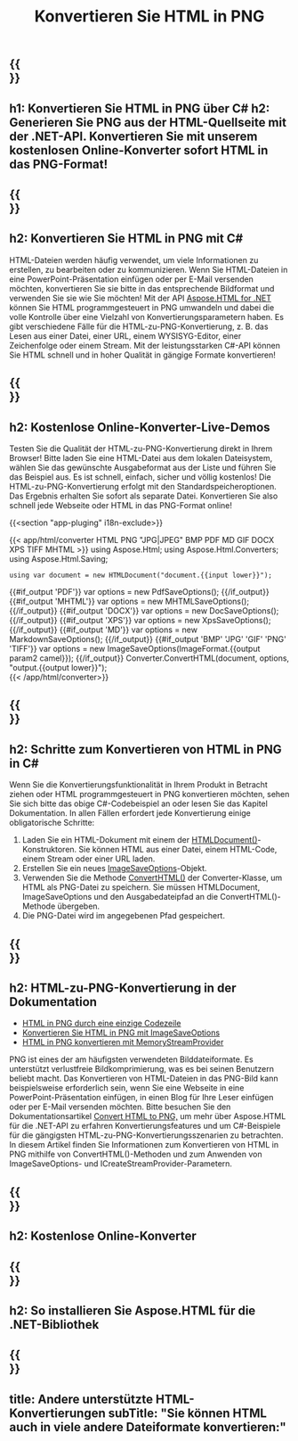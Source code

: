 ﻿---
translation: true
template: /templates/_template-conversion-child.md
title: Konvertieren Sie HTML in PNG
description: Konvertieren Sie HTML in C# in PNG. Verwenden Sie einfach die Konverter-API innerhalb von ASP.NET oder einer beliebigen .NET-Anwendung. Probieren Sie kostenlos den Online-HTML-zu-PNG-Konverter aus!
url: /net/conversion/html-to-png/
family: html
platformtag: net
feature: conversion
informat: HTML
outformat: PNG
otherformats: PDF DOCX XPS JPEG GIF PNG TIFF BMP XHTML MHTML MD
---

{{<section banner>}}
---
h1: Konvertieren Sie HTML in PNG über C#
h2: Generieren Sie PNG aus der HTML-Quellseite mit der .NET-API. Konvertieren Sie mit unserem kostenlosen Online-Konverter sofort HTML in das PNG-Format!
---

{{<section overview>}}
---
h2: Konvertieren Sie HTML in PNG mit C#
---

HTML-Dateien werden häufig verwendet, um viele Informationen zu erstellen, zu bearbeiten oder zu kommunizieren. Wenn Sie HTML-Dateien in eine PowerPoint-Präsentation einfügen oder per E-Mail versenden möchten, konvertieren Sie sie bitte in das entsprechende Bildformat und verwenden Sie sie wie Sie möchten! Mit der API [Aspose.HTML for .NET](https://products.aspose.com/html/net/) können Sie HTML programmgesteuert in PNG umwandeln und dabei die volle Kontrolle über eine Vielzahl von Konvertierungsparametern haben. Es gibt verschiedene Fälle für die HTML-zu-PNG-Konvertierung, z. B. das Lesen aus einer Datei, einer URL, einem WYSISYG-Editor, einer Zeichenfolge oder einem Stream. Mit der leistungsstarken C#-API können Sie HTML schnell und in hoher Qualität in gängige Formate konvertieren!

{{<section demos>}}
---
h2: Kostenlose Online-Konverter-Live-Demos
---

Testen Sie die Qualität der HTML-zu-PNG-Konvertierung direkt in Ihrem Browser! Bitte laden Sie eine HTML-Datei aus dem lokalen Dateisystem, wählen Sie das gewünschte Ausgabeformat aus der Liste und führen Sie das Beispiel aus. Es ist schnell, einfach, sicher und völlig kostenlos! Die HTML-zu-PNG-Konvertierung erfolgt mit den Standardspeicheroptionen. Das Ergebnis erhalten Sie sofort als separate Datei. Konvertieren Sie also schnell jede Webseite oder HTML in das PNG-Format online!

{{<section "app-pluging" i18n-exclude>}}

{{< app/html/converter HTML PNG "JPG|JPEG" BMP PDF MD GIF DOCX XPS TIFF MHTML >}}
using Aspose.Html;
using Aspose.Html.Converters;
using Aspose.Html.Saving;

    using var document = new HTMLDocument("document.{{input lower}}");
{{#if_output 'PDF'}}
    var options = new PdfSaveOptions();
{{/if_output}}
{{#if_output 'MHTML'}}
    var options = new MHTMLSaveOptions();
{{/if_output}}
{{#if_output 'DOCX'}}
    var options = new DocSaveOptions();
{{/if_output}}
{{#if_output 'XPS'}}
    var options = new XpsSaveOptions();
{{/if_output}}
{{#if_output 'MD'}}
    var options = new MarkdownSaveOptions();
{{/if_output}}
{{#if_output 'BMP' 'JPG' 'GIF' 'PNG' 'TIFF'}}
    var options = new ImageSaveOptions(ImageFormat.{{output param2 camel}});
{{/if_output}}
    Converter.ConvertHTML(document, options, "output.{{output lower}}");   
{{< /app/html/converter>}} 


{{<section steps>}}
---
h2: Schritte zum Konvertieren von HTML in PNG in C#
---

Wenn Sie die Konvertierungsfunktionalität in Ihrem Produkt in Betracht ziehen oder HTML programmgesteuert in PNG konvertieren möchten, sehen Sie sich bitte das obige C#-Codebeispiel an oder lesen Sie das Kapitel Dokumentation. In allen Fällen erfordert jede Konvertierung einige obligatorische Schritte:
1. Laden Sie ein HTML-Dokument mit einem der [HTMLDocument()](https://reference.aspose.com/html/net/aspose.html/htmldocument/)-Konstruktoren. Sie können HTML aus einer Datei, einem HTML-Code, einem Stream oder einer URL laden.
1. Erstellen Sie ein neues [ImageSaveOptions](https://reference.aspose.com/html/net/aspose.html.saving/imagesaveoptions/)-Objekt.
1. Verwenden Sie die Methode [ConvertHTML()](https://reference.aspose.com/html/net/aspose.html.converters/converter/converthtml/) der Converter-Klasse, um HTML als PNG-Datei zu speichern. Sie müssen HTMLDocument, ImageSaveOptions und den Ausgabedateipfad an die ConvertHTML()-Methode übergeben.
1. Die PNG-Datei wird im angegebenen Pfad gespeichert.

{{<section documentation>}}
---
h2: HTML-zu-PNG-Konvertierung in der Dokumentation
---

  - <a href="https://docs.aspose.com/html/net/converting-between-formats/html-to-png/#html-to-png-durch-eine-einzelne-codezeile " target="_blank">HTML in PNG durch eine einzige Codezeile</a>
  - <a href="https://docs.aspose.com/html/net/converting-between-formats/html-to-png/#convert-html-to-png-using-imagesaveoptions" target="_blank" >Konvertieren Sie HTML in PNG mit ImageSaveOptions</a>
   - <a href="https://docs.aspose.com/html/net/converting-between-formats/html-to-png/#output-stream-providers" target="_blank">HTML in PNG konvertieren mit MemoryStreamProvider</a>

PNG ist eines der am häufigsten verwendeten Bilddateiformate. Es unterstützt verlustfreie Bildkomprimierung, was es bei seinen Benutzern beliebt macht. Das Konvertieren von HTML-Dateien in das PNG-Bild kann beispielsweise erforderlich sein, wenn Sie eine Webseite in eine PowerPoint-Präsentation einfügen, in einen Blog für Ihre Leser einfügen oder per E-Mail versenden möchten. Bitte besuchen Sie den Dokumentationsartikel [Convert HTML to PNG,](https://docs.aspose.com/html/net/converting-between-formats/html-to-png/) um mehr über Aspose.HTML für die .NET-API zu erfahren Konvertierungsfeatures und um C#-Beispiele für die gängigsten HTML-zu-PNG-Konvertierungsszenarien zu betrachten. In diesem Artikel finden Sie Informationen zum Konvertieren von HTML in PNG mithilfe von ConvertHTML()-Methoden und zum Anwenden von ImageSaveOptions- und ICreateStreamProvider-Parametern.

{{<section online-converters>}}
---
h2: Kostenlose Online-Konverter
---

{{<section get-started>}}
---
h2: So installieren Sie Aspose.HTML für die .NET-Bibliothek
---

{{<section other-conversions>}}
---
title: Andere unterstützte HTML-Konvertierungen
subTitle: "Sie können HTML auch in viele andere Dateiformate konvertieren:"
---